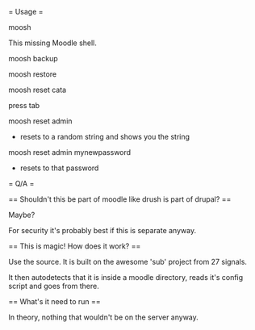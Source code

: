 
= Usage =

 moosh

This missing Moodle shell.




 moosh backup

 moosh restore


 moosh reset cata

press tab

 moosh reset admin

- resets to a random string and shows you the string


 moosh reset admin mynewpassword

- resets to that password


= Q/A =

== Shouldn't this be part of moodle like drush is part of drupal? ==

Maybe?

For security it's probably best if this is separate anyway.


== This is magic! How does it work? ==

Use the source. It is built on the awesome 'sub' project from 27 signals.

It then autodetects that it is inside a moodle directory, reads it's config script and goes from there.


== What's it need to run ==

In theory, nothing that wouldn't be on the server anyway.




